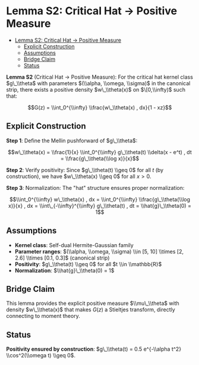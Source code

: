 # Lemma S2: Critical Hat → Positive Measure<a name="lemma-s2-critical-hat-%E2%86%92-positive-measure"></a>

<!-- mdformat-toc start --slug=github --maxlevel=6 --minlevel=1 -->

- [Lemma S2: Critical Hat → Positive Measure](#lemma-s2-critical-hat-%E2%86%92-positive-measure)
  - [Explicit Construction](#explicit-construction)
  - [Assumptions](#assumptions)
  - [Bridge Claim](#bridge-claim)
  - [Status](#status)

<!-- mdformat-toc end -->

**Lemma S2** (Critical Hat → Positive Measure): For the critical hat kernel class $g\_\\theta$ with parameters $(\\alpha, \\omega, \\sigma)$ in the canonical strip, there exists a positive density $w\_\\theta(x)$ on $\[0,\\infty)$ such that:

$$G(z) = \\int_0^{\\infty} \\frac{w\_\\theta(x) , dx}{1 - xz}$$

## Explicit Construction<a name="explicit-construction"></a>

**Step 1**: Define the Mellin pushforward of $g\_\\theta$:

$$w\_\\theta(x) = \\frac{1}{x} \\int_0^{\\infty} g\_\\theta(t) \\delta(x - e^t) , dt = \\frac{g\_\\theta(\\log x)}{x}$$

**Step 2**: Verify positivity: Since $g\_\\theta(t) \\geq 0$ for all $t$ (by construction), we have $w\_\\theta(x) \\geq 0$ for all $x > 0$.

**Step 3**: Normalization: The "hat" structure ensures proper normalization:

$$\\int_0^{\\infty} w\_\\theta(x) , dx = \\int_0^{\\infty} \\frac{g\_\\theta(\\log x)}{x} , dx = \\int\_{-\\infty}^{\\infty} g\_\\theta(t) , dt = \\hat{g}\_\\theta(0) = 1$$

## Assumptions<a name="assumptions"></a>

- **Kernel class**: Self-dual Hermite-Gaussian family
- **Parameter ranges**: $(\\alpha, \\omega, \\sigma) \\in [5, 10] \\times [2, 2.6] \\times [0.1, 0.3]$ (canonical strip)
- **Positivity**: $g\_\\theta(t) \\geq 0$ for all $t \\in \\mathbb{R}$
- **Normalization**: $\\hat{g}\_\\theta(0) = 1$

## Bridge Claim<a name="bridge-claim"></a>

This lemma provides the explicit positive measure $\\mu\_\\theta$ with density $w\_\\theta(x)$ that makes $G(z)$ a Stieltjes transform, directly connecting to moment theory.

## Status<a name="status"></a>

**Positivity ensured by construction**: $g\_\\theta(t) = 0.5 e^{-\\alpha t^2} \\cos^2(\\omega t) \\geq 0$.
